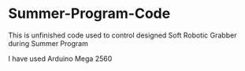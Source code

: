 # Summer-Program-Code
This is unfinished code used to control designed Soft Robotic Grabber during Summer Program

I have used Arduino Mega 2560
